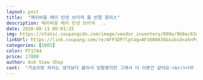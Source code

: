 ```yaml
---
layout: post 
title:  "메리바움 메이 린넨 브이넥 롱 반팔 원피스" 
description: 메리바움 메이 린넨 브이넥  ..
date: 2020-08-11 06:01:15 
img: https://static.coupangcdn.com/image/vendor_inventory/099e/9b9ac83d2aa88741422e2f9bb714b43b9b76d82be9528fcf4c0c8d5d3a05.jpg 
linkUrl: https://link.coupang.com/re/AFFSDP?lptag=AF3600438&subid=ahnPublicAsk&pageKey=1514169135&itemId=2599015176&vendorItemId=70590222865&traceid=V0-113-22b2e0a74c9d5289 
categories: [1001] 
color: FF1744 
price: 17800 
author: Ask View Shop 
cont:  "가슴이랑 허리는 생각보다 붙어서 당황했지만 그래서 더 이쁜건 같아요♡<br/>너무 이뻐서 베이지도 샀어요<br/>다른 컬러가 있다면 다른 것도 더 구매하고싶은데 제가 빨간색은 안 받아서 ㅠㅠ 베이지를 하나 더 쟁여둘까도 고민중입다.<br/><br/>등도 살짝 파여서 완전 취향저격ㅠ<br/>레드도 사려구요.<br/><br/>몸무게에 비해 가슴이랑 엉덩이가 있는편이라 원피스 잘 못 입으면 부해 보이는데 이건 가슴 커보이고 가슴 밑으로 이쁘게 촥 떨어지니 몸매 엄청 좋아 보여요.<br/><br/>배송 기간은 길지만 2주까진 아니였고<br/>브이넥 쨍한 빨강이 이뻐서 샀는데 가슴이 파여도 보일만큼 아주 신경쓰일만큼 아니구요 팔뚝도, 길이도 길어서 하체비만 몸매 가리기 너무 좋아요ㅋ<br/>사이즈도 넉넉하고, 소재나 내구성도 가격에 비해 너무 좋습니다.<br/><br/>스포츠 샌들 신어도 캐주얼하게 어울리고 일반 여성 샌들 신으면 또 여성미 뿜뿜인 원피스네요.<br/><br/>입고 나가면 다들 이쁘다 그러는데 가격듣고 다 놀래요.<br/><br/>저렴해서 기대 안했는데 가격대비 매우 괜찮아요.<br/><br/>참고로 저는 80C입는 93  가슴둘레입니다<br/>통통 66에서 77도 입고 저는 키가 큰 편이라 아주 핏이 좋아요<br/>핏감 아주 좋고 키가 161인데 딱 모델 정도 길이감이네요.<br/><br/>" 
---
```

